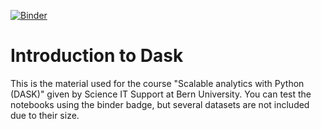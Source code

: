 [![Binder](https://mybinder.org/badge_logo.svg)](https://mybinder.org/v2/gh/guiwitz/DaskCourse/master?urlpath=lab)

# Introduction to Dask

This is the material used for the course "Scalable analytics with Python (DASK)" given by Science IT Support at Bern University. You can test the notebooks using the binder badge, but several datasets are not included due to their size.
